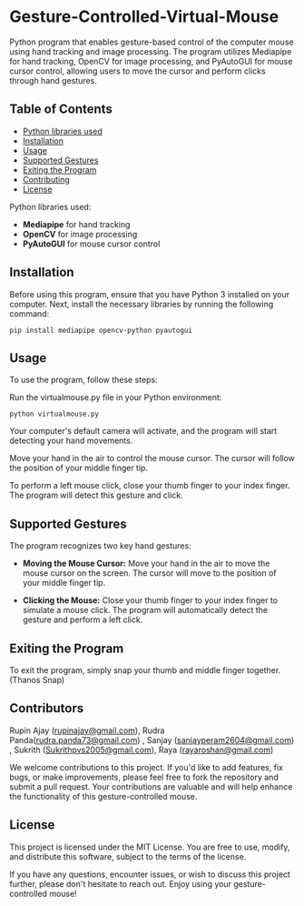 # Gesture-Controlled-Virtual-Mouse
 Python program that enables gesture-based control of the computer mouse using hand tracking and image processing. The program utilizes Mediapipe for hand tracking, OpenCV for image processing, and PyAutoGUI for mouse cursor control, allowing users to move the cursor and perform clicks through hand gestures.

## Table of Contents

- [Python libraries used](#Python-libraries-used)
- [Installation](#installation)
- [Usage](#usage)
- [Supported Gestures](#supported-gestures)
- [Exiting the Program](#exiting-the-program)
- [Contributing](#contributing)
- [License](#license)


Python libraries used:

- **Mediapipe** for hand tracking
- **OpenCV** for image processing
- **PyAutoGUI** for mouse cursor control

## Installation

Before using this program, ensure that you have Python 3 installed on your computer. Next, install the necessary libraries by running the following command:

```
pip install mediapipe opencv-python pyautogui
```

## Usage
To use the program, follow these steps:

Run the virtualmouse.py file in your Python environment:
```
python virtualmouse.py
```
Your computer's default camera will activate, and the program will start detecting your hand movements.

Move your hand in the air to control the mouse cursor. The cursor will follow the position of your middle finger tip.

To perform a left mouse click, close your thumb finger to your index finger. The program will detect this gesture and click.

## Supported Gestures
The program recognizes two key hand gestures:

  - **Moving the Mouse Cursor:** Move your hand in the air to move the mouse cursor on the screen. The cursor will move to the position of your middle finger tip.

  - **Clicking the Mouse:** Close your thumb finger to your index finger to simulate a mouse click. The program will automatically detect the gesture and perform a left click.

## Exiting the Program
To exit the program, simply snap your thumb and middle finger together. (Thanos Snap)

## Contributors
Rupin Ajay (rupinajay@gmail.com), Rudra Panda(rudra.panda73@gmail.com) , Sanjay (sanjayperam2604@gmail.com) , Sukrith (Sukrithpvs2005@gmail.com), Raya (rayaroshan@gmail.com)

We welcome contributions to this project. If you'd like to add features, fix bugs, or make improvements, please feel free to fork the repository and submit a pull request. Your contributions are valuable and will help enhance the functionality of this gesture-controlled mouse.

## License

This project is licensed under the MIT License. You are free to use, modify, and distribute this software, subject to the terms of the license.

If you have any questions, encounter issues, or wish to discuss this project further, please don't hesitate to reach out. Enjoy using your gesture-controlled mouse!

